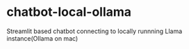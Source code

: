 # chatbot-local-ollama
Streamlit based chatbot connecting to locally runnning Llama instance(Ollama on mac)
